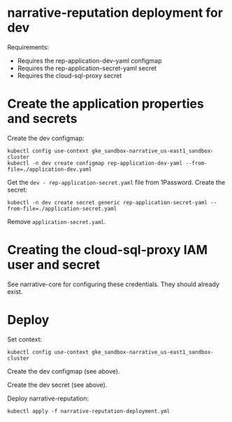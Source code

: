 # narrative-reputation deployment for dev

Requirements: 
- Requires the rep-application-dev-yaml configmap
- Requires the rep-application-secret-yaml secret
- Requires the cloud-sql-proxy secret

# Create the application properties and secrets

Create the dev configmap:
```
kubectl config use-context gke_sandbox-narrative_us-east1_sandbox-cluster
kubectl -n dev create configmap rep-application-dev-yaml --from-file=./application-dev.yaml
```

Get the `dev - rep-application-secret.yaml` file from 1Password. Create the secret:

```
kubectl -n dev create secret generic rep-application-secret-yaml --from-file=./application-secret.yaml
```
Remove `application-secret.yaml`.

# Creating the cloud-sql-proxy IAM user and secret

See narrative-core for configuring these credentials. They should already exist.

# Deploy

Set context:

```
kubectl config use-context gke_sandbox-narrative_us-east1_sandbox-cluster
```

Create the dev configmap (see above).


Create the dev secret (see above).

Deploy narrative-reputation:

```
kubectl apply -f narrative-reputation-deployment.yml
```
